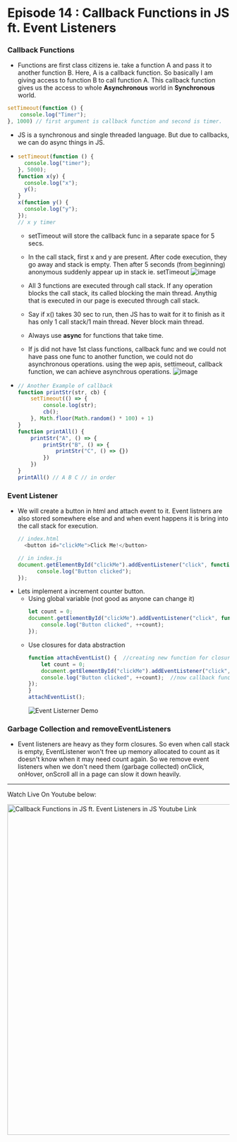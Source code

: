 # Episode 14 : Callback Functions in JS ft. Event Listeners

### Callback Functions
* Functions are first class citizens ie. take a function A and pass it to another function B. Here, A is a callback function. So basically I am giving access to function B to call function A. This callback function gives us the access to whole **Asynchronous** world in **Synchronous** world.
```js
setTimeout(function () {
    console.log("Timer");
}, 1000) // first argument is callback function and second is timer.
```

* JS is a synchronous and single threaded language. But due to callbacks, we can do async things in JS.

* ```js
  setTimeout(function () {
    console.log("timer");
  }, 5000);
  function x(y) {
    console.log("x");
    y();
  }
  x(function y() {
    console.log("y");
  });
  // x y timer
  ```
  * setTimeout will store the callback func in a separate space for 5 secs.
  * In the call stack, first x and y are present. After code execution, they go away and stack is empty. Then after 5 seconds (from beginning) anonymous suddenly appear up in stack ie. setTimeout
  ![image](https://github.com/Rahul-0108/namaste-javascript-notes/assets/53996840/7131ff6b-4dff-45d4-a90b-1c363c7c2ee9)

  * All 3 functions are executed through call stack. If any operation blocks the call stack, its called blocking the main thread. Anythig that is executed in our page is executed through call stack.
  * Say if x() takes 30 sec to run, then JS has to wait for it to finish as it has only 1 call stack/1 main thread. Never block main thread.
  * Always use **async** for functions that take time.
  * If js did not have 1st class functions, callback func and we could not have pass one func to another function, we 
  could not do asynchronous operations. using the wep apis, settimeout, callback function, we can achieve asynchrous operations.
![image](https://github.com/Rahul-0108/namaste-javascript-notes/assets/53996840/2815a75c-5d0a-4486-a170-59cf67a50eef)


* ```js
  // Another Example of callback
  function printStr(str, cb) {
      setTimeout(() => {
          console.log(str);
          cb();
      }, Math.floor(Math.random() * 100) + 1)
  }
  function printAll() {
      printStr("A", () => {
          printStr("B", () => {
              printStr("C", () => {})
          })
      })
  }
  printAll() // A B C // in order
  ```
### Event Listener
* We will create a button in html and attach event to it. Event listners are also stored somewhere else and and when event happens it is bring into the call stack for execution.
  ```js
  // index.html
    <button id="clickMe">Click Me!</button>

  // in index.js
  document.getElementById("clickMe").addEventListener("click", function xyz(){ //when event click occurs, this callback function (xyz) is called into callstack
        console.log("Button clicked");
  });
  ```
* Lets implement a increment counter button. 
    - Using global variable (not good as anyone can change it)
        ```js
        let count = 0;
        document.getElementById("clickMe").addEventListener("click", function xyz(){ 
            console.log("Button clicked", ++count);
        });
        ```
    - Use closures for data abstraction
        ```js
        function attachEventList() {  //creating new function for closure
            let count = 0;
            document.getElementById("clickMe").addEventListener("click", function xyz(){ 
            console.log("Button clicked", ++count);  //now callback function forms closure with outer scope(count)
        });
        }
        attachEventList();
        ```
        ![Event Listerner Demo](/assets/event.jpg)

### Garbage Collection and removeEventListeners

* Event listeners are heavy as they form closures. So even when call stack is empty, EventListener won't free up memory allocated to count as it doesn't know when it may need count again. So we remove event listeners when we don't need them (garbage collected) onClick, onHover, onScroll all in a page can slow it down heavily.

<hr>

Watch Live On Youtube below:

<a href="https://www.youtube.com/watch?v=btj35dh3_U8&ab_channel=AkshaySaini" target="_blank"><img src="https://img.youtube.com/vi/btj35dh3_U8/0.jpg" width="750"
alt="Callback Functions in JS ft. Event Listeners in JS Youtube Link"/></a>
